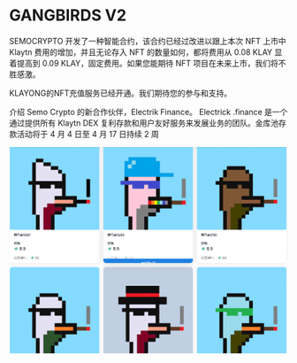 # GANGBIRDS V2

SEMOCRYPTO 开发了一种智能合约，该合约已经过改进以跟上本次 NFT 上市中 Klaytn 费用的增加，并且无论存入 NFT 的数量如何，都将费用从 0.08 KLAY 显着提高到 0.09 KLAY，固定费用。如果您能期待 NFT 项目在未来上市，我们将不胜感激。

KLAYONG的NFT充值服务已经开通。我们期待您的参与和支持。

介绍 Semo Crypto 的新合作伙伴，Electrik Finance。 Electrick .finance 是一个通过提供所有 Klaytn DEX 复利存款和用户友好服务来发展业务的团队。金库池存款活动将于 4 月 4 日至 4 月 17 日持续 2 周

![nft](1661793953277.png)
